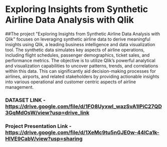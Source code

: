 # Exploring Insights from Synthetic Airline Data Analysis with Qlik

##The project "Exploring Insights from Synthetic Airline Data Analysis with Qlik" focuses on leveraging synthetic airline data to derive meaningful insights using Qlik, a leading business intelligence and data visualization tool. The synthetic data simulates key aspects of airline operations, including flight schedules, passenger demographics, ticket sales, and performance metrics. The objective is to utilize Qlik’s powerful analytical and visualization capabilities to uncover patterns, trends, and correlations within this data. This can significantly aid decision-making processes for airlines, airports, and related stakeholders by providing actionable insights into various operational and customer centric aspects of airline management.

### DATASET LINK - https://drive.google.com/file/d/1FO8Uyxwl_wazSvA1lPiC27QD3GqMdOsW/view?usp=drive_link

### Project Presentation Link - https://drive.google.com/file/d/1XeMc9tu5nGJE0w-44lCa1k-HlVE9CabV/view?usp=sharing
